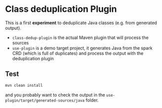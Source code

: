 # Class deduplication Plugin

This is a first **experiment** to deduplicate Java classes (e.g. from generated output).

- `class-dedup-plugin` is the actual Maven plugin that will process the sources
- `use-plugin` is a demo target project, it generates Java from the spark CRD (which is full of duplicates) and process the output with the deduplication plugin

## Test

```bash
mvn clean install
```

and you probably want to check the output in the `use-plugin/target/generated-sources/java` folder.
